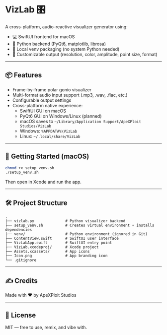 # VizLab 🎛️

A cross-platform, audio-reactive visualizer generator using:

- 💻 SwiftUI frontend for macOS
- 🐍 Python backend (PyQt6, matplotlib, librosa)
- 🧳 Local venv packaging (no system Python needed)
- 🎨 Customizable output (resolution, color, amplitude, point size, format)

---

## 📦 Features

- Frame-by-frame polar gonio visualizer
- Multi-format audio input support (.mp3, .wav, .flac, etc.)
- Configurable output settings
- Cross-platform native experience:
  - SwiftUI GUI on macOS
  - PyQt6 GUI on Windows/Linux (planned)
  - macOS saves to `~/Library/Application Support/ApeXPloit Studios/VizLab`
  - Windows: `%APPDATA%\VizLab`
  - Linux: `~/.local/share/VizLab`

---

## 🚀 Getting Started (macOS)

```bash
chmod +x setup_venv.sh
./setup_venv.sh
```

Then open in Xcode and run the app.

---

## 🛠️ Project Structure

```
.
├── vizlab.py              # Python visualizer backend
├── setup_venv.sh          # Creates virtual environment + installs dependencies
├── venv/                  # Python environment (ignored in Git)
├── ContentView.swift      # SwiftUI user interface
├── VizLabApp.swift        # SwiftUI entry point
├── VizLab.xcodeproj/      # Xcode project
├── Assets.xcassets/       # App icons
├── Icon.png               # App branding icon
└── .gitignore
```

---

## ✍️ Credits

Made with ❤️ by ApeXPloit Studios

---

## 📜 License

MIT — free to use, remix, and vibe with.